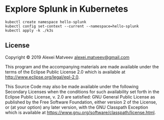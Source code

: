# Explore Splunk in Kubernetes

    kubectl create namespace hello-splunk
    kubectl config set-context --current --namespace=hello-splunk
    kubectl apply -k ./k3s

## License

Copyright © 2019 Alexei Matveev <alexei.matveev@gmail.com>

This program and the accompanying materials are made available under the
terms of the Eclipse Public License 2.0 which is available at
http://www.eclipse.org/legal/epl-2.0.

This Source Code may also be made available under the following Secondary
Licenses when the conditions for such availability set forth in the Eclipse
Public License, v. 2.0 are satisfied: GNU General Public License as published by
the Free Software Foundation, either version 2 of the License, or (at your
option) any later version, with the GNU Classpath Exception which is available
at https://www.gnu.org/software/classpath/license.html.
